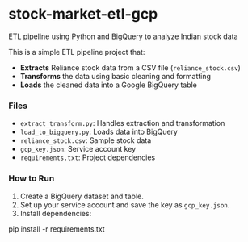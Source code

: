 # stock-market-etl-gcp
ETL pipeline using Python and BigQuery to analyze Indian stock data

This is a simple ETL pipeline project that:

- **Extracts** Reliance stock data from a CSV file (`reliance_stock.csv`)
- **Transforms** the data using basic cleaning and formatting
- **Loads** the cleaned data into a Google BigQuery table

### Files

- `extract_transform.py`: Handles extraction and transformation
- `load_to_bigquery.py`: Loads data into BigQuery
- `reliance_stock.csv`: Sample stock data
- `gcp_key.json`: Service account key
- `requirements.txt`: Project dependencies

### How to Run

1. Create a BigQuery dataset and table.
2. Set up your service account and save the key as `gcp_key.json`.
3. Install dependencies:


pip install -r requirements.txt
